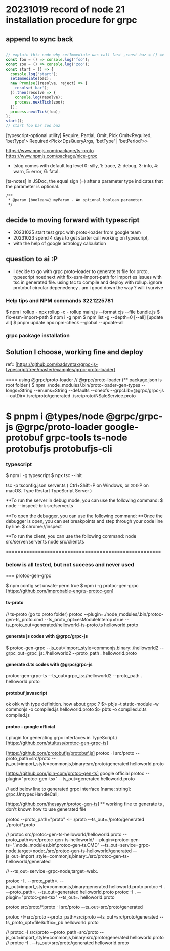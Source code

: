 # 20231019  record of node 21 installation procedure for grpc

## append to sync back

```ts

// explain this code why setImmediate was call last ,const baz = () => console.log('baz');
const foo = () => console.log('foo');
const zoo = () => console.log('zoo');
const start = () => {
  console.log('start');
  setImmediate(baz);
  new Promise((resolve, reject) => {
    resolve('bar');
  }).then(resolve => {
    console.log(resolve);
    process.nextTick(zoo);
  });
  process.nextTick(foo);
};
start();
// start foo bar zoo baz
```

[typescript-optional utility]
Require, Partial, Omit, Pick
Omit<Required<DpsQueryArgs>, 'betType'>
Required<Pick<DpsQueryArgs, 'betType' | 'betPeriod'>>

https://www.npmjs.com/package/ts-proto
https://www.npmjs.com/package/nice-grpc 

- tslog comes with default log level 0: silly, 1: trace, 2: debug, 3: info, 4: warn, 5: error, 6: fatal.

[ts-notes]
In JSDoc, the equal sign (=) after a parameter type indicates that the parameter is optional.

```JSDoc
/**
 * @param {boolean=} myParam - An optional boolean parameter.
 */
 ```

## decide to moving forward with typescript

- 20231025 start test grpc with proto-loader from google team
- 20231023 spend 4 days to get starter call working on typescript,
- with the help of google astrology calculation

## question to ai :P

- I decide to go with grpc proto-loader to generate ts file for proto, typescript noednext with fix-esm-import-path for import es issues with tsc in generated file. using tsc to compile and deploy with rollup. ignore protobuf circular depenedency . am i good down the way ? will i survive 

### Help tips and NPM commands 3221225781

$ npm i rollup
    - npx rollup -c
    - rollup main.js --format cjs --file bundle.js
$ fix-esm-import-path
$ npm i -g npm
$ npm list -g --depth=0  [--all]
[update all]
$ pnpm update
npx npm-check --global --update-all

### grpc package installation

## Solution I choose,  working fine and deploy

ref:: [https://github.com/badsyntax/grpc-js-typescript/tree/master/examples/grpc-proto-loader]

==== using @grpc/proto-loader
// @grpc/proto-loader (** package.json is root folder )
$ npm ./node_modules/.bin/proto-loader-gen-types --longs=String --enums=String --defaults --oneofs --grpcLib=@grpc/grpc-js --outDir=./src/proto/generated ./src/proto/NSaleService.proto

$ pnpm i  @types/node  @grpc/grpc-js @grpc/proto-loader google-protobuf grpc-tools ts-node protobufjs protobufjs-cli 
=====================================================

### typescript

$ npm i -g typescript
$ npx tsc --init

tsc -p tsconfig.json server.ts (  Ctrl+Shift+P on Windows, or ⌘⇧P on macOS. Type Restart TypeScript Server )

**To run the server in debug mode, you can use the following command:
$ node --inspect-brk src/server.ts

**To open the debugger, you can use the following command:
**Once the debugger is open, you can set breakpoints and step through your code line by line.
$ chrome://inspect

**To run the client, you can use the following command:
node src/server/server.ts
node src/client.ts

=====================================================

### below is all tested, but not suceess and never used

=== protoc-gen-grpc

$ npm config set unsafe-perm true
$ npm i -g protoc-gen-grpc
[https://github.com/improbable-eng/ts-protoc-gen]

#### ts-proto

// ts-proto (go to proto folder)
 protoc --plugin=./node_modules/.bin/protoc-gen-ts_proto.cmd --ts_proto_opt=esModuleInterop=true --ts_proto_out=generated/helloworld-ts-proto.ts helloworld.proto

#### generate js codes with @grpc/grpc-js

$ protoc-gen-grpc --js_out=import_style=commonjs,binary:./helloworld2 --grpc_out=grpc_js:./helloworld2 --proto_path . helloworld.proto

#### generate d.ts codes with @grpc/grpc-js

protoc-gen-grpc-ts --ts_out=grpc_js:./helloworld2 --proto_path . helloworld.proto

#### protobuf javascript

ok okk with type definition. how about grpc ?
$> pbjs -t static-module -w commonjs -o compiled.js helloworld.proto
$> pbts -o compiled.d.ts compiled.js

#### protoc - google official

( plugin for generating grpc interfaces in TypeScript.)
[https://github.com/stultuss/protoc-gen-grpc-ts]

[https://github.com/protobufjs/protobuf.js]
protoc -I src/proto --proto_path=src/proto --js_out=import_style=commonjs,binary:src/proto/generated helloworld.proto

[https://github.com/join-com/protoc-gen-ts] google official
protoc --plugin="protoc-gen-tsx" --ts_out=generated helloworld.proto

// add below line to generated grpc interface 
 [name: string]: grpc.UntypedHandleCall;


[https://github.com/thesayyn/protoc-gen-ts]
** working fine to generate ts  , don't known how to use generated file

protoc --proto_path="proto" -I=./proto --ts_out=./proto/generated ./proto/*.proto 

// protoc src/protoc-gen-ts-helloworld/helloworld.proto --proto_path=src/protoc-gen-ts-helloworld/ --plugin=protoc-gen-ts=".\node_modules\.bin\protoc-gen-ts.CMD" --ts_out=service=grpc-node,target=node:./src/protoc-gen-ts-helloworld/generated --js_out=import_style=commonjs,binary:./src/protoc-gen-ts-helloworld/generated 

// --ts_out=service=grpc-node,target=web:.


protoc -I . --proto_path=. --js_out=import_style=commonjs,binary:generated helloworld.proto
protoc -I . --proto_path=. --ts_out=generated helloworld.proto
protoc -I . --plugin="protoc-gen-tsx"  --ts_out=. helloworld.proto

protoc src/proto/*.proto -I src/proto   --ts_out=src/proto/generated

protoc -I=src/proto --proto_path=src/proto --ts_out=src/proto/generated --ts_proto_opt=fileSuffix=_pb helloworld.proto

// protoc -I src/proto --proto_path=src/proto --js_out=import_style=commonjs,binary:src/proto/generated helloworld.proto
// protoc -I . --ts_out=src/proto/generated helloworld.proto
